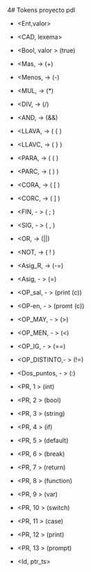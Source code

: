 4# Tokens proyecto pdl
* <Ent,valor>
* <CAD, lexema>
* <Bool, valor > (true)
* <Mas, -> (+)
* <Menos, -> (-)
* <MUL, -> (*)
* <DIV, -> (/)
* <AND, -> (&&)
* <LLAVA, -> ( { )
* <LLAVC, -> ( } )
* <PARA, -> ( ( )
* <PARC, -> ( ) )
* <CORA, -> ( [ )
* <CORC, -> ( ] )
* <FIN, - > ( ; )
* <SIG, - > ( , )
* <OR, -> (||)
* <NOT, -> ( ! )
* <Asig_R, -> (-=)
* <Asig, - > (=)
* <OP_sal, - > (print (c))
* <OP-en, - > (promt (c))
* <OP_MAY, - > (>)
* <OP_MEN, - > (<) 
* <OP_IG, - > (==)
* <OP_DISTINTO,- > (!=)
* <Dos_puntos, - > (:)
* <PR, 1 > (int)
* <PR, 2 > (bool)
* <PR, 3 > (string)
* <PR, 4 > (if)
* <PR, 5 > (default)
* <PR, 6 > (break)
* <PR, 7 > (return)
* <PR, 8 > (function)
* <PR, 9 > (var)
* <PR, 10 > (switch)
* <PR, 11 > (case)
* <PR, 12 > (print)
* <PR, 13 > (prompt)

* <Id, ptr_ts>
